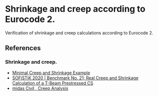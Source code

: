 # Shrinkage and creep according to Eurocode 2.

Verification of shrinkage and creep calculations according to Eurocode 2.

## References

### Shrinkage and creep.
- [Minimal Creep and Shrinkage Example](https://portwooddigital.com/2023/05/28/minimal-creep-and-shrinkage-example/)
 - [SOFiSTiK 2020 | Benchmark No. 21; Real Creep and Shrinkage Calculation of a T-Beam Prestressed CS](https://docs.sofistik.com/2020/en/verification/_static/verification/pdf/dce-en21.pdf)
 - [midas Civil , Creep Analysis](https://www.midasoft.com/bridge-library/expert-tip-creep-analysis-next-steps)
 

